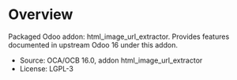 # Overview

Packaged Odoo addon: html_image_url_extractor. Provides features documented in upstream Odoo 16 under this addon.

- Source: OCA/OCB 16.0, addon html_image_url_extractor
- License: LGPL-3

